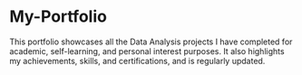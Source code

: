 # My-Portfolio
This portfolio showcases all the Data Analysis projects I have completed for academic, self-learning, and personal interest purposes. It also highlights my achievements, skills, and certifications, and is regularly updated.
